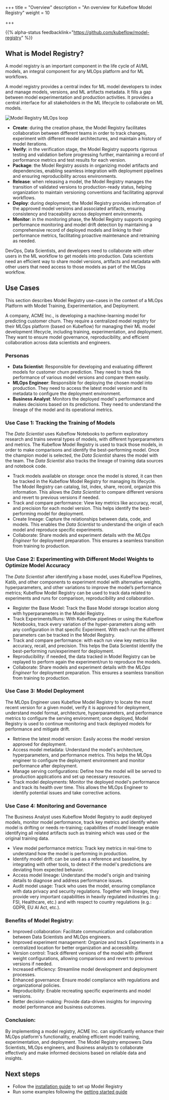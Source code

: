 +++
title = "Overview"
description = "An overview for Kubeflow Model Registry"
weight = 10
                    
+++

{{% alpha-status
  feedbacklink="https://github.com/kubeflow/model-registry" %}}

## What is Model Registry?

A model registry is an important component in the life cycle of AI/ML models, an integral component for any MLOps platform and for ML workflows.

A model registry provides a central index for ML model developers to index and manage models, versions, and ML artifacts metadata.
It fills a gap between model experimentation and production activities.
It provides a central interface for all stakeholders in the ML lifecycle to collaborate on ML models.

<img src="/docs/components/model-registry/images/MLloopinnerouter.png"
  alt="Model Registry MLOps loop"
  class="mt-3 mb-3">

- **Create**: during the creation phase, the Model Registry facilitates collaboration between different teams in order to track changes, experiment with different model architectures, and maintain a history of model iterations.
- **Verify**: in the verification stage, the Model Registry supports rigorous testing and validation before progressing further, maintaining a record of performance metrics and test results for each version.
- **Package**: the Model Registry assists in organizing model artifacts and dependencies, enabling seamless integration with deployment pipelines and ensuring reproducibility across environments.
- **Release**: when releasing a model, the Model Registry manages the transition of validated versions to production-ready status, helping organization to maintain versioning conventions and facilitating approval workflows.
- **Deploy**: during deployment, the Model Registry provides information of the approved model versions and associated artifacts, ensuring consistency and traceability across deployment environments.
- **Monitor**: in the monitoring phase, the Model Registry supports ongoing performance monitoring and model drift detection by maintaining a comprehensive record of deployed models and linking to their performance metrics, facilitating proactive maintenance and retraining as needed.

DevOps, Data Scientists, and developers need to collaborate with other users in the ML workflow to get models into production.
Data scientists need an efficient way to share model versions, artifacts and metadata with other users that need access to those models as part of the MLOps workflow.

## Use Cases

This section describes Model Registry use-cases in the context of a MLOps Platform with Model Training, Experimentation, and Deployment.

A company, ACME Inc., is developing a machine-learning model for predicting customer churn. They require a centralized model registry for their MLOps platform (based on Kubeflow) for managing their ML model development lifecycle, including training, experimentation, and deployment. They want to ensure model governance, reproducibility, and efficient collaboration across data scientists and engineers.

### Personas

* **Data Scientist**: Responsible for developing and evaluating different models for customer churn prediction. They need to track the performance of various model versions and compare them easily.
* **MLOps Engineer**: Responsible for deploying the chosen model into production. They need to access the latest model version and its metadata to configure the deployment environment.
* **Business Analyst**: Monitors the deployed model's performance and makes decisions based on its predictions. They need to understand the lineage of the model and its operational metrics.

### Use Case 1: Tracking the Training of Models

The _Data Scientist_ uses Kubeflow Notebooks to perform exploratory research and trains several types of models, with different hyperparameters and metrics. The Kubeflow Model Registry is used to track those models, in order to make comparisons and identify the best-performing model. Once the champion model is selected, the _Data Scientist_ shares the model with the team. The _Data Scientist_ also tracks the lineage of training data sources and notebook code.

* Track models available on storage: once the model is stored, it can then be tracked in the Kubeflow Model Registry for managing its lifecycle. The Model Registry can catalog, list, index, share, record, organize this information. This allows the _Data Scientist_ to compare different versions and revert to previous versions if needed.
* Track and compare performance: View key metrics like accuracy, recall, and precision for each model version. This helps identify the best-performing model for deployment.
* Create lineage: Capture the relationships between data, code, and models. This enables the _Data Scientist_ to understand the origin of each model and reproduce specific experiments.
* Collaborate: Share models and experiment details with the _MLOps Engineer_ for deployment preparation. This ensures a seamless transition from training to production.

### Use Case 2: Experimenting with Different Model Weights to Optimize Model Accuracy

The _Data Scientist_ after identifying a base model, uses KubeFlow Pipelines, Katib, and other components to experiment model with alternative weights, hyperparameters, and other variations to improve the model’s performance metrics; Kubeflow Model Registry can be used to track data related to experiments and runs for comparison, reproducibility and collaboration.

* Register the Base Model: Track the Base Model storage location along with hyperparameters in the Model Registry. 
* Track Experiments/Runs: With Kubeflow pipelines or using the Kubeflow Notebooks, track every variation of the hyper-parameters along with any configuration in that specific Experiment. With each run the different parameters can be tracked in the Model Registry.
* Track and compare performance: with each run view key metrics like accuracy, recall, and precision. This helps the Data Scientist identify the best-performing run/experiment for deployment.
* Reproducibility: if needed, the data tracked in Model Registry can be replayed to perform again the experiment/run to reproduce the models.
* Collaborate: Share models and experiment details with the _MLOps Engineer_ for deployment preparation. This ensures a seamless transition from training to production.

### Use Case 3: Model Deployment

The MLOps Engineer uses Kubeflow Model Registry to locate the most recent version for a given model, verify it is approved for deployment, understand model format, architecture, hyperparameters, and performance metrics to configure the serving environment; once deployed, Model Registry is used to continue monitoring and track deployed models for performance and mitigate drift.

* Retrieve the latest model version: Easily access the model version approved for deployment.
* Access model metadata: Understand the model's architecture, hyperparameters, and performance metrics. This helps the MLOps engineer to configure the deployment environment and monitor performance after deployment.
* Manage serving configurations: Define how the model will be served to production applications and set up necessary resources.
* Track model deployments: Monitor the deployed model's performance and track its health over time. This allows the MLOps Engineer to identify potential issues and take corrective actions.

### Use Case 4: Monitoring and Governance

The Business Analyst uses Kubeflow Model Registry to audit deployed models, monitor model performance, track key metrics and identify when model is drifting or needs re-training; capabilities of model lineage enable identifying all related artifacts such as training which was used or the original training data.

* View model performance metrics: Track key metrics in real-time to understand how the model is performing in production.
* Identify model drift: can be used as a reference and baseline, by integrating with other tools, to detect if the model's predictions are deviating from expected behavior.
* Access model lineage: Understand the model's origin and training details to diagnose and address performance issues.
* Audit model usage: Track who uses the model, ensuring compliance with data privacy and security regulations. Together with lineage, they provide very important capabilities in heavily regulated industries (e.g.: FSI, Healthcare, etc.) and with respect to country regulations (e.g.: GDPR, EU AI Act, etc.).

### Benefits of Model Registry:

* Improved collaboration: Facilitate communication and collaboration between Data Scientists and MLOps engineers.
* Improved experiment management: Organize and track Experiments in a centralized location for better organization and accessibility.
* Version control: Track different versions of the model with different weight configurations, allowing comparisons and revert to previous versions if needed.
* Increased efficiency: Streamline model development and deployment processes.
* Enhanced governance: Ensure model compliance with regulations and organizational policies.
* Reproducibility: Enable recreating specific experiments and model versions.
* Better decision-making: Provide data-driven insights for improving model performance and business outcomes.

### Conclusion:

By implementing a model registry, ACME Inc. can significantly enhance their MLOps platform's functionality, enabling efficient model training, experimentation, and deployment. The Model Registry empowers Data Scientists, MLOps engineers, and Business analysts to collaborate effectively and make informed decisions based on reliable data and insights.

## Next steps

- Follow the [installation guide](/docs/components/model-registry/installation/) to set up Model Registry
- Run some examples following the [getting started guide](/docs/components/model-registry/getting-started/)
